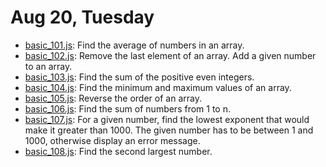# Aug 20, Tuesday

- [basic_101.js](/Aug%2020/basic_101.js): Find the average of numbers in an array.
- [basic_102.js](/Aug%2020/basic_102.js): Remove the last element of an array. Add a given number to an array.
- [basic_103.js](/Aug%2020/basic_103.js): Find the sum of the positive even integers.
- [basic_104.js](/Aug%2020/basic_104.js): Find the minimum and maximum values of an array.
- [basic_105.js](/Aug%2020/basic_105.js): Reverse the order of an array.
- [basic_106.js](/Aug%2020/basic_106.js): Find the sum of numbers from 1 to n.
- [basic_107.js](/Aug%2020/basic_107.js): For a given number, find the lowest exponent that would make it greater than 1000. The given number has to be between 1 and 1000, otherwise display an error message.
- [basic_108.js](/Aug%2020/basic_108.js): Find the second largest number.